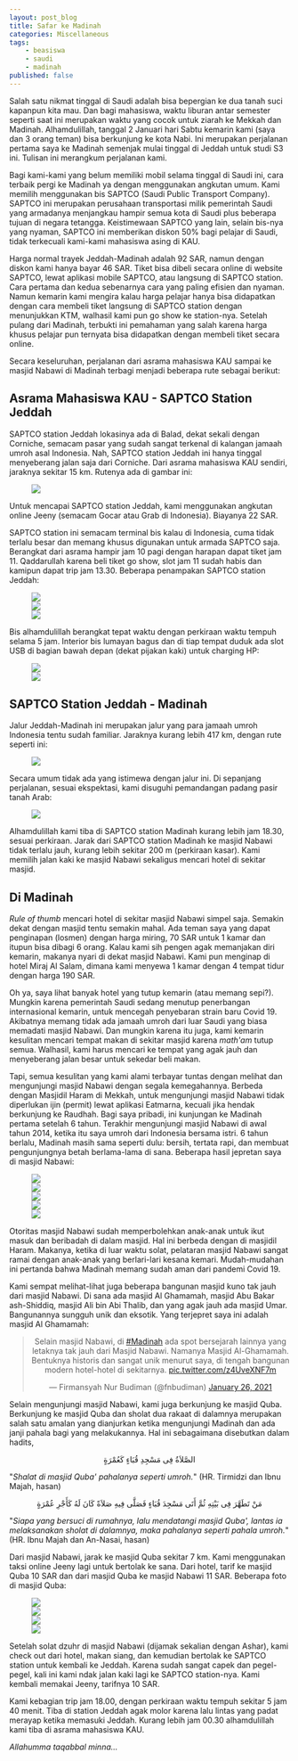 ```yaml
---
layout: post_blog
title: Safar ke Madinah
categories: Miscellaneous
tags:
    - beasiswa
    - saudi
    - madinah
published: false
---
```


Salah satu nikmat tinggal di Saudi adalah bisa bepergian ke dua tanah suci kapanpun kita mau. Dan bagi mahasiswa, waktu liburan antar semester seperti saat ini merupakan waktu yang cocok untuk ziarah ke Mekkah dan Madinah. Alhamdulillah, tanggal 2 Januari hari Sabtu kemarin kami (saya dan 3 orang teman) bisa berkunjung ke kota Nabi. Ini merupakan perjalanan pertama saya ke Madinah semenjak mulai tinggal di Jeddah untuk studi S3 ini. Tulisan ini merangkum perjalanan kami.

Bagi kami-kami yang belum memiliki mobil selama tinggal di Saudi ini, cara terbaik pergi ke Madinah ya dengan menggunakan angkutan umum. Kami memilih menggunakan bis SAPTCO (Saudi Public Transport Company). SAPTCO ini merupakan perusahaan transportasi milik pemerintah Saudi yang armadanya menjangkau hampir semua kota di Saudi plus beberapa tujuan di negara tetangga. Keistimewaan SAPTCO yang lain, selain bis-nya yang nyaman, SAPTCO ini memberikan diskon 50% bagi pelajar di Saudi, tidak terkecuali kami-kami mahasiswa asing di KAU. 

Harga normal trayek Jeddah-Madinah adalah 92 SAR, namun dengan diskon kami hanya bayar 46 SAR. Tiket bisa dibeli secara online di website SAPTCO, lewat aplikasi mobile SAPTCO, atau langsung di SAPTCO station. Cara pertama dan kedua sebenarnya cara yang paling efisien dan nyaman. Namun kemarin kami mengira kalau harga pelajar hanya bisa didapatkan dengan cara membeli tiket langsung di SAPTCO station dengan menunjukkan KTM, walhasil kami pun go show ke station-nya. Setelah pulang dari Madinah, terbukti ini pemahaman yang salah karena harga khusus pelajar pun ternyata bisa didapatkan dengan membeli tiket secara online.

Secara keseluruhan, perjalanan dari asrama mahasiswa KAU sampai ke masjid Nabawi di Madinah terbagi menjadi beberapa rute sebagai berikut:

## Asrama Mahasiswa KAU - SAPTCO Station Jeddah

SAPTCO station Jeddah lokasinya ada di Balad, dekat sekali dengan Corniche, semacam pasar yang sudah sangat terkenal di kalangan jamaah umroh asal Indonesia. Nah, SAPTCO station Jeddah ini hanya tinggal menyeberang jalan saja dari Corniche. Dari asrama mahasiswa KAU sendiri, jaraknya sekitar 15 km. Rutenya ada di gambar ini:

<figure>
    <a href="https://lh3.googleusercontent.com/JTEjTyCDAtk9lNe9QWS184vAMakqFMdAT5rQJVv5QymVIkj0PwDRq9Tk_0fsa5qMcrDTnRtGZoMBOrJ913JiKOrefKHqL_uN_iBZhnLF40CkXVSI3N9U7uqYH89kNXnKxXbczdoTmQ=w2400?source=screenshot.guru"> <img src="https://lh3.googleusercontent.com/JTEjTyCDAtk9lNe9QWS184vAMakqFMdAT5rQJVv5QymVIkj0PwDRq9Tk_0fsa5qMcrDTnRtGZoMBOrJ913JiKOrefKHqL_uN_iBZhnLF40CkXVSI3N9U7uqYH89kNXnKxXbczdoTmQ=w600-h315-p-k" /> </a>
</figure>

Untuk mencapai SAPTCO station Jeddah, kami menggunakan angkutan online Jeeny (semacam Gocar atau Grab di Indonesia). Biayanya 22 SAR.

SAPTCO station ini semacam terminal bis kalau di Indonesia, cuma tidak terlalu besar dan memang khusus digunakan untuk armada SAPTCO saja. Berangkat dari asrama hampir jam 10 pagi dengan harapan dapat tiket jam 11. Qaddarullah karena beli tiket go show, slot jam 11 sudah habis dan kamipun dapat trip jam 13.30. Beberapa penampakan SAPTCO station Jeddah:

<figure>
    <a href="https://lh3.googleusercontent.com/HZ8V5RXm99uLJe9CVqSi903BazcimVYtlj2UaLtfGasYmRIJVabEoH5xJOuXeR9p9VoR5mO4jwoUX_1DTrHO6vJLHyKnFXtuiKQ0XEff2UI5zQObejRd89zeVkh4_-38SGfHeOOtDQ=w2400?source=screenshot.guru"> <img src="https://lh3.googleusercontent.com/HZ8V5RXm99uLJe9CVqSi903BazcimVYtlj2UaLtfGasYmRIJVabEoH5xJOuXeR9p9VoR5mO4jwoUX_1DTrHO6vJLHyKnFXtuiKQ0XEff2UI5zQObejRd89zeVkh4_-38SGfHeOOtDQ=w600-h315-p-k" /> </a><br>
    <a href="https://lh3.googleusercontent.com/pOsYGgR1vLHSdeE5IeLN8hacoPBFPCOzQxWcKlp9jNw4eGKYrUISQkLFcANpfyooNe61tzOFbK_nW9YHxXgJtZAQsCfKSADF_jH89Ul4ASpEqoqzAuyf-GAbh5XG1T3oV51BoaNktQ=w2400?source=screenshot.guru"> <img src="https://lh3.googleusercontent.com/pOsYGgR1vLHSdeE5IeLN8hacoPBFPCOzQxWcKlp9jNw4eGKYrUISQkLFcANpfyooNe61tzOFbK_nW9YHxXgJtZAQsCfKSADF_jH89Ul4ASpEqoqzAuyf-GAbh5XG1T3oV51BoaNktQ=w600-h315-p-k" /> </a><br>
    <a href="https://lh3.googleusercontent.com/FsjT0g6DqgD4Ehm3tWoGXOVJbrXIxarc_EH3ZCPnOp7GOB8X6-UDQjijl5shGYlhfY8Mhr05g6tRdeiOFoVs8AlTtyRa_31khX6PxEJZXiuZ5URrdJEP8CyAj0TZh3SaG_t__nPc6w=w2400?source=screenshot.guru"> <img src="https://lh3.googleusercontent.com/FsjT0g6DqgD4Ehm3tWoGXOVJbrXIxarc_EH3ZCPnOp7GOB8X6-UDQjijl5shGYlhfY8Mhr05g6tRdeiOFoVs8AlTtyRa_31khX6PxEJZXiuZ5URrdJEP8CyAj0TZh3SaG_t__nPc6w=w600-h315-p-k" /> </a>
</figure>

Bis alhamdulillah berangkat tepat waktu dengan perkiraan waktu tempuh selama 5 jam. Interior bis lumayan bagus dan di tiap tempat duduk ada slot USB di bagian bawah depan (dekat pijakan kaki) untuk charging HP:

<figure>
    <a href="https://lh3.googleusercontent.com/c9flqx_OAuRW_j95qp3zj2VxtlT9OOVtZ6xqtlNgHLYRnsrYlkrLWaeE2hUerzwpKIALVVDg9cKcYbFju_ze9U0bzUXmB7Q44ii_bQo3W7X8icHt0jix7lN6GvyD0d_iP3h3Clp4xg=w2400?source=screenshot.guru"> <img src="https://lh3.googleusercontent.com/c9flqx_OAuRW_j95qp3zj2VxtlT9OOVtZ6xqtlNgHLYRnsrYlkrLWaeE2hUerzwpKIALVVDg9cKcYbFju_ze9U0bzUXmB7Q44ii_bQo3W7X8icHt0jix7lN6GvyD0d_iP3h3Clp4xg=w600-h315-p-k" /> </a><br>
    <a href="https://lh3.googleusercontent.com/kRsf7kcSDNzni3s3bH_p6KuJnwSKE_aJCmifmxTQ0mPffLxdG5lMql_IsIRBjo5wtOAVBQJLNjG-XLvXXtcboK7ZuvypjkxDnpilF31-9Cy8cCEGbC4vV9WLHPP8zrdbVfYDFnaeCg=w2400?source=screenshot.guru"> <img src="https://lh3.googleusercontent.com/kRsf7kcSDNzni3s3bH_p6KuJnwSKE_aJCmifmxTQ0mPffLxdG5lMql_IsIRBjo5wtOAVBQJLNjG-XLvXXtcboK7ZuvypjkxDnpilF31-9Cy8cCEGbC4vV9WLHPP8zrdbVfYDFnaeCg=w600-h315-p-k" /> </a>
</figure>

## SAPTCO Station Jeddah - Madinah

Jalur Jeddah-Madinah ini merupakan jalur yang para jamaah umroh Indonesia tentu sudah familiar. Jaraknya kurang lebih 417 km, dengan rute seperti ini:

<figure>
    <a href="https://lh3.googleusercontent.com/39xKaqUutEPYU5T3Z0w5bOVZiOtVUoMhSNjPK44ENI0KpQNI-QmauppAns1ed5TPxzjcQrUqP95oyQl9PDRnyADJrInm9DfMytSou079KcM3c5i5Wyo3gIdTYOaJqSAQAkKrY36bzw=w2400?source=screenshot.guru"> <img src="https://lh3.googleusercontent.com/39xKaqUutEPYU5T3Z0w5bOVZiOtVUoMhSNjPK44ENI0KpQNI-QmauppAns1ed5TPxzjcQrUqP95oyQl9PDRnyADJrInm9DfMytSou079KcM3c5i5Wyo3gIdTYOaJqSAQAkKrY36bzw=w600-h315-p-k" /> </a>
</figure>

Secara umum tidak ada yang istimewa dengan jalur ini. Di sepanjang perjalanan, sesuai ekspektasi, kami disuguhi pemandangan padang pasir tanah Arab:

<figure>
    <a href="https://lh3.googleusercontent.com/XO-PTJRHGTrtvqM12PSy96OVV2S_i2I31EHYhjm6sZUa_zSiiJ3jUfkuS-2h97h8kNSvpDnAfRYZr_O6WZVd0sUAI5wrd-hIViWIC9FyhTdSo5Q9xx1Gd5TMJTgZ15yxiKhFUGsMVQ=w2400?source=screenshot.guru"> <img src="https://lh3.googleusercontent.com/XO-PTJRHGTrtvqM12PSy96OVV2S_i2I31EHYhjm6sZUa_zSiiJ3jUfkuS-2h97h8kNSvpDnAfRYZr_O6WZVd0sUAI5wrd-hIViWIC9FyhTdSo5Q9xx1Gd5TMJTgZ15yxiKhFUGsMVQ=w600-h315-p-k" /> </a>
</figure>

Alhamdulillah kami tiba di SAPTCO station Madinah kurang lebih jam 18.30, sesuai perkiraan. Jarak dari SAPTCO station Madinah ke masjid Nabawi tidak terlalu jauh, kurang lebih sekitar 200 m (perkiraan kasar). Kami memilih jalan kaki ke masjid Nabawi sekaligus mencari hotel di sekitar masjid.

## Di Madinah

*Rule of thumb* mencari hotel di sekitar masjid Nabawi simpel saja. Semakin dekat dengan masjid tentu semakin mahal. Ada teman saya yang dapat penginapan (losmen) dengan harga miring, 70 SAR untuk 1 kamar dan itupun bisa dibagi 6 orang. Kalau kami sih pengen agak memanjakan diri kemarin, makanya nyari di dekat masjid Nabawi. Kami pun menginap di hotel Miraj Al Salam, dimana kami menyewa 1 kamar dengan 4 tempat tidur dengan harga 190 SAR.

Oh ya, saya lihat banyak hotel yang tutup kemarin (atau memang sepi?). Mungkin karena pemerintah Saudi sedang menutup penerbangan internasional kemarin, untuk mencegah penyebaran strain baru Covid 19. Akibatnya memang tidak ada jamaah umroh dari luar Saudi yang biasa memadati masjid Nabawi. Dan mungkin karena itu juga, kami kemarin kesulitan mencari tempat makan di sekitar masjid karena *math'am* tutup semua. Walhasil, kami harus mencari ke tempat yang agak jauh dan menyeberang jalan besar untuk sekedar beli makan.

Tapi, semua kesulitan yang kami alami terbayar tuntas dengan melihat dan mengunjungi masjid Nabawi dengan segala kemegahannya. Berbeda dengan Masjidil Haram di Mekkah, untuk mengunjungi masjid Nabawi tidak diperlukan ijin (permit) lewat aplikasi Eatmarna, kecuali jika hendak berkunjung ke Raudhah. Bagi saya pribadi, ini kunjungan ke Madinah pertama setelah 6 tahun. Terakhir mengunjungi masjid Nabawi di awal tahun 2014, ketika itu saya umroh dari Indonesia bersama istri. 6 tahun berlalu, Madinah masih sama seperti dulu: bersih, tertata rapi, dan membuat pengunjungnya betah berlama-lama di sana. Beberapa hasil jepretan saya di masjid Nabawi:

<figure>
    <a href="https://lh3.googleusercontent.com/hA6JuefaeLkPmvhmcmCq5dM5dZKpz1B26WSma2PgAZGjWbSShfyLah00zGuwlKez8HFa5b9kd0KixOkBwrbI06uKrTIGcMAF7e_EBlg6mwnjthq-a9PWOHF0QxP8R2o5DpeHmiQnyg=w2400?source=screenshot.guru"> <img src="https://lh3.googleusercontent.com/hA6JuefaeLkPmvhmcmCq5dM5dZKpz1B26WSma2PgAZGjWbSShfyLah00zGuwlKez8HFa5b9kd0KixOkBwrbI06uKrTIGcMAF7e_EBlg6mwnjthq-a9PWOHF0QxP8R2o5DpeHmiQnyg=w600-h315-p-k" /> </a><br>
    <a href="https://lh3.googleusercontent.com/uUdaSQjrGRQSKujSB9NuJbLjhpMuSVVOatqMQ9T0el2BGyhwhyWFMIfh2itSiGUgJpcDdNEFFyy1qvrz7U9AuaG7pHQ8u8ikR-Q6TQx1673lV3be6aRBFhVr9F26ICCsz1JxRlKnsw=w2400?source=screenshot.guru"> <img src="https://lh3.googleusercontent.com/uUdaSQjrGRQSKujSB9NuJbLjhpMuSVVOatqMQ9T0el2BGyhwhyWFMIfh2itSiGUgJpcDdNEFFyy1qvrz7U9AuaG7pHQ8u8ikR-Q6TQx1673lV3be6aRBFhVr9F26ICCsz1JxRlKnsw=w600-h315-p-k" /> </a><br>
    <a href="https://lh3.googleusercontent.com/LrX8at3JMfBP9x_0nbwpc9B44YZ0HCnwyl4UqHb270SIh8ixK3fyIBG8JvnQIeEpyXYsjayxBTv9rmsEVEWYgOQTfX1Q8am_mU7_u81RLkkJKlhIyvbIcVi6aeZBiJnsz832Eo2oFQ=w2400?source=screenshot.guru"> <img src="https://lh3.googleusercontent.com/LrX8at3JMfBP9x_0nbwpc9B44YZ0HCnwyl4UqHb270SIh8ixK3fyIBG8JvnQIeEpyXYsjayxBTv9rmsEVEWYgOQTfX1Q8am_mU7_u81RLkkJKlhIyvbIcVi6aeZBiJnsz832Eo2oFQ=w600-h315-p-k" /> </a><br>
    <a href="https://lh3.googleusercontent.com/ZYwa7YCZJZjJyt-YLs3XpIEj9Zgww25-Es7M1aNxuLmtDg3IbpZz4rdFrRFQcnlCH8hnAMVVxb_yOtM5ISPd2qMCszvsboWbA_Not0ggRv3HqA_L8M_N-JJn42Zl9gz47fmXxheThQ=w2400?source=screenshot.guru"> <img src="https://lh3.googleusercontent.com/ZYwa7YCZJZjJyt-YLs3XpIEj9Zgww25-Es7M1aNxuLmtDg3IbpZz4rdFrRFQcnlCH8hnAMVVxb_yOtM5ISPd2qMCszvsboWbA_Not0ggRv3HqA_L8M_N-JJn42Zl9gz47fmXxheThQ=w600-h315-p-k" /> </a><br>
    <a href="https://lh3.googleusercontent.com/lNZ_aWS10jrsaCxCuDUnA-VsfPgBnWEe4NPuD1NzHyQg1aZg-TJE6n1us2p7Ji9OgODDM42qRP8hvzbZzEinsUX1zzrrBCR0OYvXWMx6jNCHk91EEJFOXd7UYS62buuTIP_DwCRKIA=w2400?source=screenshot.guru"> <img src="https://lh3.googleusercontent.com/lNZ_aWS10jrsaCxCuDUnA-VsfPgBnWEe4NPuD1NzHyQg1aZg-TJE6n1us2p7Ji9OgODDM42qRP8hvzbZzEinsUX1zzrrBCR0OYvXWMx6jNCHk91EEJFOXd7UYS62buuTIP_DwCRKIA=w600-h315-p-k" /> </a>
</figure>

Otoritas masjid Nabawi sudah memperbolehkan anak-anak untuk ikut masuk dan beribadah di dalam masjid. Hal ini berbeda dengan di masjidil Haram. Makanya, ketika di luar waktu solat, pelataran masjid Nabawi sangat ramai dengan anak-anak yang berlari-lari kesana kemari. Mudah-mudahan ini pertanda bahwa Madinah memang sudah aman dari pandemi Covid 19.

Kami sempat melihat-lihat juga beberapa bangunan masjid kuno tak jauh dari masjid Nabawi. Di sana ada masjid Al Ghamamah, masjid Abu Bakar ash-Shiddiq, masjid Ali bin Abi Thalib, dan yang agak jauh ada masjid Umar. Bangunannya sungguh unik dan eksotik. Yang terjepret saya ini adalah masjid Al Ghamamah: 

<center>
<blockquote class="twitter-tweet"><p lang="in" dir="ltr">Selain masjid Nabawi, di <a href="https://twitter.com/hashtag/Madinah?src=hash&amp;ref_src=twsrc%5Etfw">#Madinah</a> ada spot bersejarah lainnya yang letaknya tak jauh dari Masjid Nabawi. Namanya Masjid Al-Ghamamah. Bentuknya historis dan sangat unik menurut saya, di tengah bangunan modern hotel-hotel di sekitarnya. <a href="https://t.co/z4UveXNF7m">pic.twitter.com/z4UveXNF7m</a></p>&mdash; Firmansyah Nur Budiman (@fnbudiman) <a href="https://twitter.com/fnbudiman/status/1354068730993631235?ref_src=twsrc%5Etfw">January 26, 2021</a></blockquote> <script async src="https://platform.twitter.com/widgets.js" charset="utf-8"></script>
</center> 

Selain mengunjungi masjid Nabawi, kami juga berkunjung ke masjid Quba. Berkunjung ke masjid Quba dan sholat dua rakaat di dalamnya merupakan salah satu amalan yang dianjurkan ketika mengunjungi Madinah dan ada janji pahala bagi yang melakukannya. Hal ini sebagaimana disebutkan dalam hadits, 

<center>
الصَّلاَةُ فِى مَسْجِدِ قُبَاءٍ كَعُمْرَةٍ
</center>

"*Shalat di masjid Quba' pahalanya seperti umroh.*" (HR. Tirmidzi dan Ibnu Majah, hasan)

<center>
مَنْ تَطَهَّرَ فِى بَيْتِهِ ثُمَّ أَتَى مَسْجِدَ قُبَاءٍ فَصَلَّى فِيهِ صَلاَةً كَانَ لَهُ كَأَجْرِ عُمْرَةٍ
</center>

"*Siapa yang bersuci di rumahnya, lalu mendatangi masjid Quba', lantas ia melaksanakan sholat di dalamnya, maka pahalanya seperti pahala umroh.*" (HR. Ibnu Majah dan An-Nasai, hasan)

Dari masjid Nabawi, jarak ke masjid Quba sekitar 7 km. Kami menggunakan taksi online Jeeny lagi untuk bertolak ke sana. Dari hotel, tarif ke masjid Quba 10 SAR dan dari masjid Quba ke masjid Nabawi 11 SAR. Beberapa foto di masjid Quba:

<figure>
    <a href="https://lh3.googleusercontent.com/v0GbQsNDQe3FK2bdzuiHiccJ51ezIzbnRYB2ejOVd-7D_-vtjIcm4zcpUkxhXH7AQPhT5kIGc9uEozbw1Y2ieTU3JsaPUxumQ-IuRuM7nW-TesEehV9NER_Zg8lV3Qb6eBoVtNlqzg=w2400?source=screenshot.guru"> <img src="https://lh3.googleusercontent.com/v0GbQsNDQe3FK2bdzuiHiccJ51ezIzbnRYB2ejOVd-7D_-vtjIcm4zcpUkxhXH7AQPhT5kIGc9uEozbw1Y2ieTU3JsaPUxumQ-IuRuM7nW-TesEehV9NER_Zg8lV3Qb6eBoVtNlqzg=w600-h315-p-k" /> </a><br>
    <a href="https://lh3.googleusercontent.com/VsEhdVyFksh0UmBtL912-dTRn5hBGqHMNNWbQwaEfiRq8itRbfwxMDWFApD1iHU3TV3Xj9yeK3oIoNriJSZdRMTDxhnBQDQpBQFC2gwb5WiuVvqHuQ6EZ_kIBlWSGcBZIFD9fBFnMA=w2400?source=screenshot.guru"> <img src="https://lh3.googleusercontent.com/VsEhdVyFksh0UmBtL912-dTRn5hBGqHMNNWbQwaEfiRq8itRbfwxMDWFApD1iHU3TV3Xj9yeK3oIoNriJSZdRMTDxhnBQDQpBQFC2gwb5WiuVvqHuQ6EZ_kIBlWSGcBZIFD9fBFnMA=w600-h315-p-k" /> </a><br>
    <a href="https://lh3.googleusercontent.com/ag9X6zIhOhYu3HhjSophUh8GdulNTK3ImjczW7tVmXQLGvviYBoS1OsA4Zq2z7h0ACQvzNqNc25bd2WbRJnOZrlwiLlCfin22SJkStQcWj-a_eVGnjpfUlYAHvEf2w_-F2r9v7hTTA=w2400?source=screenshot.guru"> <img src="https://lh3.googleusercontent.com/ag9X6zIhOhYu3HhjSophUh8GdulNTK3ImjczW7tVmXQLGvviYBoS1OsA4Zq2z7h0ACQvzNqNc25bd2WbRJnOZrlwiLlCfin22SJkStQcWj-a_eVGnjpfUlYAHvEf2w_-F2r9v7hTTA=w600-h315-p-k" /> </a><br>
    <a href="https://lh3.googleusercontent.com/D04-1c7pH23TsUy5R6NqP3hPtPthkAMkLjLFjnJ-p7AngBZR5jmbqbwLy0CastZBMFXBGgIExwgcG4qjVoSGtJ-LS1v7kNZuZp5auG97cIlKZhmlqG3i7-ly4Fl6Ca6YTehRWh14IQ=w2400?source=screenshot.guru"> <img src="https://lh3.googleusercontent.com/D04-1c7pH23TsUy5R6NqP3hPtPthkAMkLjLFjnJ-p7AngBZR5jmbqbwLy0CastZBMFXBGgIExwgcG4qjVoSGtJ-LS1v7kNZuZp5auG97cIlKZhmlqG3i7-ly4Fl6Ca6YTehRWh14IQ=w600-h315-p-k" /> </a>
</figure>

Setelah solat dzuhr di masjid Nabawi (dijamak sekalian dengan Ashar), kami check out dari hotel, makan siang, dan kemudian bertolak ke SAPTCO station untuk kembali ke Jeddah. Karena sudah sangat capek dan pegel-pegel, kali ini kami ndak jalan kaki lagi ke SAPTCO station-nya. Kami kembali memakai Jeeny, tarifnya 10 SAR.

Kami kebagian trip jam 18.00, dengan perkiraan waktu tempuh sekitar 5 jam 40 menit. Tiba di station Jeddah agak molor karena lalu lintas yang padat merayap ketika memasuki Jeddah. Kurang lebih jam 00.30 alhamdulillah kami tiba di asrama mahasiswa KAU. 

*Allahumma taqabbal minna...*
